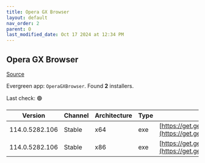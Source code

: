 ```yaml
---
title: Opera GX Browser
layout: default
nav_order: 2
parent: O
last_modified_date: Oct 17 2024 at 12:34 PM
---
```


## Opera GX Browser

[Source](https://www.opera.com/gx)

Evergreen app: `OperaGXBrowser`. Found **2** installers.

Last check: 🟢

| Version        | Channel | Architecture | Type | URI                                                                                                                                                                                                |
| -------------- | ------- | ------------ | ---- | -------------------------------------------------------------------------------------------------------------------------------------------------------------------------------------------------- |
| 114.0.5282.106 | Stable  | x64          | exe  | [https://get.geo.opera.com/pub/opera_gx/114.0.5282.106/win/Opera_GX_114.0.5282.106_Setup_x64.exe](https://get.geo.opera.com/pub/opera_gx/114.0.5282.106/win/Opera_GX_114.0.5282.106_Setup_x64.exe) |
| 114.0.5282.106 | Stable  | x86          | exe  | [https://get.geo.opera.com/pub/opera_gx/114.0.5282.106/win/Opera_GX_114.0.5282.106_Setup.exe](https://get.geo.opera.com/pub/opera_gx/114.0.5282.106/win/Opera_GX_114.0.5282.106_Setup.exe)         |
